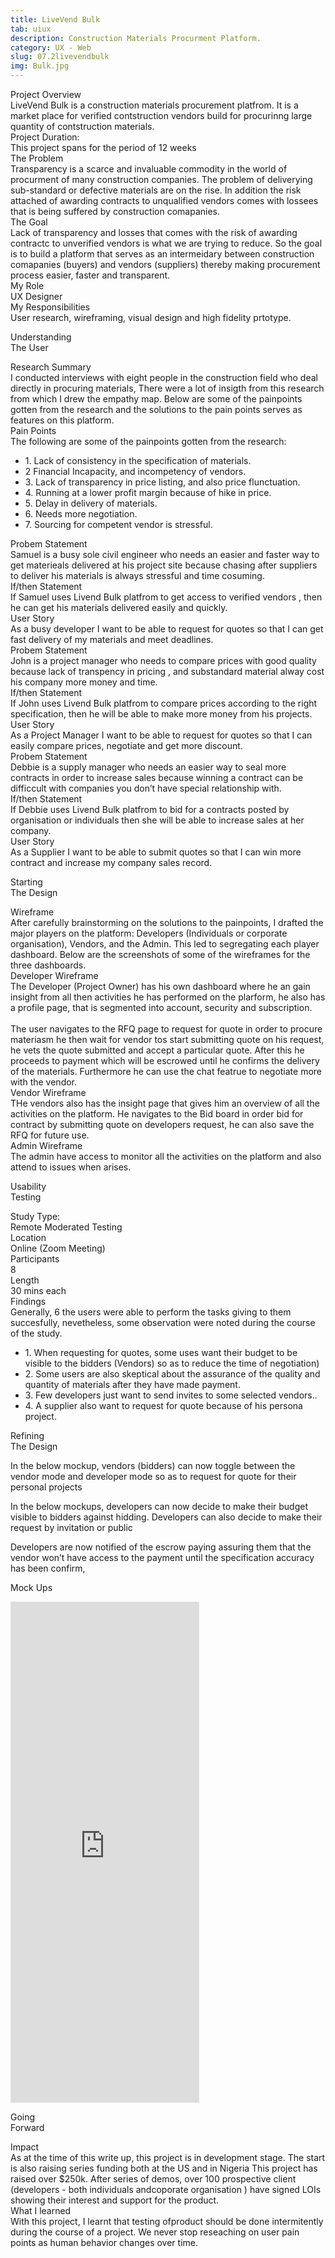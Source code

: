 ```yaml
---
title: LiveVend Bulk
tab: uiux
description: Construction Materials Procurment Platform.
category: UX - Web
slug: 07.2livevendbulk
img: Bulk.jpg
---
```


<div class="grid grid-cols-1 md:grid-cols-2 gap-10 md:gap-16 pt-6">
  <div>
    <div class="text-black dark:text-white font-bold text-xl md:text-2xl">
      Project Overview
    </div>
    <div class=" pt-2 lg:pt-6  leading-9">
    LiveVend Bulk is a construction materials procurement platfrom. It is a market place for verified contstruction
    vendors build for procurinng large quantity of contstruction materials.
    </div>
  </div>

  <div>
  <span class = "text-black dark:text-white font-bold text-xl md:text-2xl"> Project Duration:</span>
  <div class = "pt-2 lg:pt-6"> This project spans for the period of 12 weeks</div>
  </div>
</div>

  <div class="mt-10 md:mt-24">
    <div><dynamic-image filename="livevend-bulk.jpg"></dynamic-image> </div>   
  </div>

  <div class="grid grid-cols-1 md:grid-cols-2 gap-10 md:gap-16 mt-10 md:mt-24">
  <div>
    <div class="text-black dark:text-white font-bold text-xl md:text-2xl">
      The Problem
    </div>
    <div class="pt-2 lg:pt-6 leading-9">
    Transparency is a scarce and invaluable commodity in the world of procurment of many construction companies. The problem of deliverying sub-standard or defective materials are on the rise. In addition the risk attached of awarding contracts to unqualified vendors comes with lossees that is being suffered by construction comapanies.
    </div>
  </div>

  <div>
  <span class = "text-black dark:text-white font-bold text-xl md:text-2xl "> The Goal</span>
  <div class = "pt-2 lg:pt-6 leading-9"> Lack of transparency and losses that comes with the risk of awarding contractc to unverified vendors is what we are trying to reduce. So the goal is to build a platform that serves as an intermeidary between construction comapanies (buyers) and vendors (suppliers) thereby making procurement process easier, faster and transparent.</div>
  </div>
</div>

 <div class="grid grid-cols-1 md:grid-cols-2 gap-10 md:gap-16 mt-10 md:mt-24">
  <div>
    <div class="text-black dark:text-white font-bold md:text-2xl">
      My Role
    </div>
    <div class="pt-2 lg:pt-6 leading-9">
        UX Designer
    </div>
  </div>

  <div>
  <span class = "text-black dark:text-white font-bold text-xl md:text-2xl"> My Responsibilities</span>
  <div class = "pt-2 lg:pt-6 leading-9"> User research, wireframing, visual design and high fidelity prtotype.</div>
  </div>
</div>


 <div class = "mt-24 md:mt-32 lg:mt-40"> 
    <p class= "text-4xl md:text-6xl text-black font-bold dark:text-white leading-tight">Understanding <br>The User</p>
    <div class="grid grid-cols-1 md:grid-cols-2 gap-10 md:gap-16 mt-10 md:mt-20">
            <div>
                <div class="text-black dark:text-white font-bold text-xl md:text-2xl">
                Research Summary
                </div>
                <div class="pt-2 lg:pt-6 leading-9">
                    I conducted interviews with eight people in the construction field who deal directly in procuring materials, There were a lot of insigth from this research from which I drew the empathy map. Below are some of the painpoints gotten from the research and the  solutions to the pain points serves as features on this platform.
                </div>
            </div>
        <div>
        <span class = "text-black dark:text-white font-bold text-xl md:text-2xl"> Pain Points</span>
        <div class = "pt-2 lg:pt-6 leading-9"> The following are some of the painpoints gotten from the research:
            <ul class = "pl-6">
            <li class = "pt-3">1. Lack of consistency in the specification of materials.</li>
            <li class = "pt-3">2 Financial Incapacity, and incompetency of vendors.</li>
            <li class = "pt-3">3. Lack of transparency in price listing, and also price flunctuation.</li>
            <li class = "pt-3">4. Running at a lower profit margin because of hike in price.</li>
            <li class = "pt-3">5. Delay in delivery of materials.</li>
            <li class = "pt-3">6. Needs more negotiation.</li>
            <li class = "pt-3">7. Sourcing for competent vendor is stressful.</li>
            </ul>
        </div>
        </div>
    </div>
</div>

<div>
    <div class="mt-10 md:mt-24">
        <div><dynamic-image filename="Bulk 1.png"></dynamic-image> </div>
    </div>
    <div class="grid grid-cols-1 md:grid-cols-2 gap-10 md:gap-16 mt-10 md:mt-12">
                <div>
                    <div class="text-black dark:text-white font-bold text-xl md:text-2xl">
                Probem Statement
                    </div>
                    <div class="pt-2 lg:pt-6 leading-9">
                    Samuel is a busy sole civil engineer who needs an easier and faster way to get materieals delivered at his project site because chasing after suppliers to deliver his materials is always stressful and time cosuming. 
                    </div>
                </div>
            <div>  
                <div> 
                    <span class = "text-black dark:text-white font-bold md:text-2xl"> If/then Statement</span>
                    <div class = "pt-2 lg:pt-6 leading-9"> If Samuel uses Livend Bulk platfrom to get access to verified vendors , then he can get his materials   delivered easily and quickly.</div>
                </div>
                <div class="mt-10 md:mt-8">
                <span class = "text-black dark:text-white font-bold md:text-2xl "> User Story</span>
                <div class = "pt-2 lg:pt-6 leading-9"> As a busy developer I want to be able to request for quotes so that I can get fast delivery of my materials and meet deadlines. </div>
                </div>
            </div>
    </div>
</div>

<div>
    <div class="mt-10 md:mt-24">
        <div><dynamic-image filename="Bulk 2.png"></dynamic-image> </div>
    </div>
    <div class="grid grid-cols-1 md:grid-cols-2 gap-10 md:gap-16 mt-10 md:mt-12">
                <div>
                    <div class="text-black dark:text-white font-bold md:text-2xl">
                Probem Statement
                    </div>
                    <div class="pt-2 lg:pt-6 leading-9">
                    John is a project manager who needs to compare prices with good quality because lack of transpency in pricing , and substandard material alway cost his company more money and time.  
                    </div>
                </div>
            <div>  
                <div> 
                    <span class = "text-black dark:text-white font-bold md:text-2xl"> If/then Statement</span>
                    <div class = "pt-2 lg:pt-6"> If John uses Livend Bulk platfrom to compare prices according to the right specification, then he will be able to make more money from his projects.</div>
                </div>
                <div class="mt-10 md:mt-8">
                <span class = "text-black dark:text-white font-bold md:text-2xl "> User Story</span>
                <div class = "pt-2 lg:pt-6">As a Project Manager I want to be able to request for quotes so that I can easily compare prices, negotiate and get more discount. </div>
                </div>
            </div>
    </div>
</div>

<div>
    <div class="mt-10 md:mt-24">
        <div><dynamic-image filename="Bulk 3.png"></dynamic-image> </div>
    </div>
    <div class="grid grid-cols-1 md:grid-cols-2 gap-10 md:gap-16 mt-10 md:mt-12">
                <div>
                    <div class="text-black dark:text-white font-bold md:text-2xl">
                Probem Statement
                    </div>
                    <div class="pt-2 lg:pt-6 leading-9">
                    Debbie is a supply manager who needs an easier way to seal more contracts in order to increase sales because winning a contract can be difficcult with companies you don’t have special relationship with.  
                    </div>
                </div>
            <div>  
                <div> 
                    <span class = "text-black dark:text-white font-bold md:text-2xl"> If/then Statement</span>
                    <div class = "pt-2 lg:pt-6"> If Debbie uses Livend Bulk platfrom to bid for a contracts posted by organisation or individuals then she will be able to increase sales at her company.</div>
                </div>
                <div class="mt-10 md:mt-8">
                <span class = "text-black dark:text-white font-bold md:text-2xl "> User Story</span>
                <div class = "pt-2 lg:pt-6">As a Supplier I want to be able to submit quotes so that   I can win more contract and increase my company sales record. </div>
                </div>
            </div>
    </div>
</div>

<div class="mt-10 md:mt-24">
        <div><dynamic-image filename="Bulk 4.png"></dynamic-image> </div>
        <div><dynamic-image filename="Bulk 5.png"></dynamic-image> </div>
        <div><dynamic-image filename="Bulk 6.png"></dynamic-image> </div>
        <div><dynamic-image filename="Bulk 7.png"></dynamic-image> </div>
        <div><dynamic-image filename="Bulk 8.png"></dynamic-image> </div>
</div>


 <div class = "mt-24 md:mt-32 lg:mt-40"> 
    <p class= "text-4xl md:text-6xl text-black font-bold dark:text-white leading-tight">Starting <br>The Design</p>
    <div class="grid grid-cols-1 md:grid-cols-2 gap-10 md:gap-16 mt-10 md:mt-20">
            <div>
                <div class="text-black dark:text-white font-bold text-xl md:text-2xl">
                Wireframe
                </div>
                <div class="pt-2 lg:pt-6 leading-9">
                    After carefully brainstorming on the solutions to the painpoints, I drafted the major players on the platform: Developers (Individuals or corporate organisation), Vendors, and the Admin.  This led to segregating each player dashboard. Below are the screenshots of some of the wireframes for the three dashboards.
                </div>
            </div>
        <div>
        <span class = "text-black dark:text-white font-bold text-xl md:text-2xl"> Developer Wireframe</span>
        <div class = "pt-2 lg:pt-6 leading-9"> The Developer (Project Owner) has his own dashboard where he an gain insight from all then activities he has performed on the plarform, he also has a profile page, that is segmented into account, security and subscription. <br><br>The user navigates to the RFQ page to request for quote in order to procure materiasm he then wait for vendor tos start submitting quote on his request, he vets the quote submitted and accept a particular quote. After this he proceeds to payment which will be escrowed until he confirms the delivery of the materials. Furthermore he can use the chat featrue to negotiate more with the vendor.
        </div>
        </div>
    </div>
</div>

<div class="mt-10 md:mt-24">
        <div><dynamic-image filename="Wireframe.png"></dynamic-image> </div>
</div>

<div class="grid grid-cols-1 md:grid-cols-2 gap-10 md:gap-16 mt-10 md:mt-20">
            <div>
                <div class="text-black dark:text-white font-bold text-xl md:text-2xl">
                Vendor Wireframe
                </div>
                <div class="pt-2 lg:pt-6 leading-9">
                    THe vendors also has the insight page that gives him an overview of all the activities on the platform. He navigates to the Bid board in order bid for contract by submitting quote on developers request, he can also save the RFQ for future use. 
                </div>
            </div>
        <div>
        <span class = "text-black dark:text-white font-bold text-xl md:text-2xl"> Admin Wireframe</span>
        <div class = "pt-2 lg:pt-6 leading-9"> The admin have access to monitor all the activities on the platform and also attend to issues when arises.
        </div>
        </div>
    </div>

<div class="mt-10 md:mt-24">
        <div><dynamic-image filename="Wireframe2.png"></dynamic-image> </div>
        <div><dynamic-image filename="Wireframe3.png"></dynamic-image> </div>
</div>

 <div class = "mt-24 md:mt-32"> 
    <p class= "text-4xl md:text-6xl text-black font-bold dark:text-white leading-tight">Usability <br>Testing</p>
    <div class="grid grid-cols-1 md:grid-cols-2 gap-10 md:gap-16 mt-10 md:mt-20">
            <div>
                <div class="text-black dark:text-white font-bold text-xl md:text-2xl">
                Study Type:
                </div>
                <div class="pt-2 lg:pt-6 leading-9">
                    Remote Moderated Testing
                </div>
            </div>
        <div>
        <span class = "text-black dark:text-white font-bold text-xl md:text-2xl"> Location</span>
        <div class = "pt-2 lg:pt-6 leading-9"> Online (Zoom Meeting)
        </div>
        </div>
    </div>
     <div class="grid grid-cols-1 md:grid-cols-2 gap-10 md:gap-16 mt-10 md:mt-20">
            <div>
                <div class="text-black dark:text-white font-bold text-xl md:text-2xl">
                Participants
                </div>
                <div class="pt-2 lg:pt-6 leading-9">
                    8
                </div>
            </div>
        <div>
        <span class = "text-black dark:text-white font-bold text-xl md:text-2xl"> Length</span>
        <div class = "pt-2 lg:pt-6 leading-9"> 30 mins each
        </div>
        </div>
    </div>
</div>

<div class = "mt-10 md:mt-20">
<div class="text-black dark:text-white font-bold text-xl md:text-2xl">Findings</div>
    <div class="pt-2 lg:pt-6 leading-9"> Generally, 6 the users were able to perform the tasks giving to them succesfully, nevetheless, some observation were noted during the course of the study.
     <ul class = "pl-6">
            <li class = "pt-3">1. When requesting for quotes, some uses want their budget to be visible to the bidders (Vendors) so as to reduce the time of negotiation)</li>
            <li class = "pt-3">2. Some users are also skeptical about the assurance of the quality and quantity of materials after they have made payment.</li>
            <li class = "pt-3">3. Few developers just want to send invites to some selected vendors..</li>
            <li class = "pt-3">4. A supplier also want to request for quote because of his persona project.</li>
            </ul>           
    </div>
</div>

<div class = "mt-24 md:mt-32 lg:mt-40"> 
    <p class= "text-4xl md:text-6xl text-black font-bold dark:text-white leading-tight">Refining <br>The Design</p>
    <p class = "mt-10 md:mt-20">In the below mockup, vendors (bidders) can now toggle between the vendor mode and developer mode so as to request for quote for their personal projects</p>
    <div class="mt-10">
        <div><dynamic-image filename="Bulk 10.png"></dynamic-image> </div>
    </div>
    <p class = "mt-10 md:mt-20">In the below mockups, developers can now decide to make their budget visible to bidders against hidding. Developers can also decide to make their request by invitation or public</p>
    <div class="mt-10">
        <div><dynamic-image filename="Bulk 11.png"></dynamic-image> </div>
    </div>
     <p class = "mt-10 md:mt-20">Developers are now notified of the escrow paying assuring them that the vendor won’t have
access to the payment until the specification accuracy has been confirm, </p>
    <div class="mt-10">
        <div><dynamic-image filename="Bulk 12.png"></dynamic-image> </div>
    </div>
</div>

<div class = "mt-24 md:mt-32 lg:mt-40"> 
    <p class= "text-4xl md:text-6xl text-black font-bold dark:text-white leading-tight">Mock Ups</p>
    <div class="mt-10 md:mt-24">
        <div><dynamic-image filename="Bulk 13.jpg"></dynamic-image></div>
        <div><dynamic-image filename="Bulk 14.jpg"></dynamic-image></div>
        <div><dynamic-image filename="Bulk 15.jpg"></dynamic-image></div>
    </div>
</div>

<div class = "mt-24 md:mt-32 lg:mt-40"> 
<iframe style="border: 1px solid rgba(0, 0, 0, 0.1);" class = "w-full" height ="800" src="https://www.figma.com/embed?embed_host=share&url=https%3A%2F%2Fwww.figma.com%2Fproto%2Frn70PKcZrNbkJTU6E6pX8v%2FLivVend-BULK%3Fpage-id%3D6%253A21885%26node-id%3D495%253A35019%26viewport%3D242%252C48%252C0.02%26scaling%3Dscale-down%26starting-point-node-id%3D487%253A22549%26show-proto-sidebar%3D1" allowfullscreen></iframe>
</div>

<div class = "mt-24 md:mt-32 lg:mt-40"> 
    <p class= "text-4xl md:text-6xl text-black font-bold dark:text-white leading-tight">Going <br> Forward</p>
    <div class="grid grid-cols-1 md:grid-cols-2 gap-10 md:gap-16 mt-10 md:mt-20">
            <div>
                <div class="text-black dark:text-white font-bold text-xl md:text-2xl">
                Impact
                </div>
                <div class="pt-2 lg:pt-6 leading-9">
                   As at the time of this write up, this project is in development stage. The start is also raising series funding both at the US and in Nigeria This project has raised over $250k. After series of demos, over 100 prospective client (developers - both individuals andcoporate organisation ) have signed LOIs showing their interest and support for the product.
                </div>
            </div>
        <div>
        <span class = "text-black dark:text-white font-bold text-xl md:text-2xl"> What I learned</span>
        <div class = "pt-2 lg:pt-6 leading-9"> With this project, I learnt that testing ofproduct should be done intermitently during the course of a project. We never stop reseaching on user pain points as human behavior changes over time.
        </div>
        </div>
    </div>
 </div>   
<!--more-->

